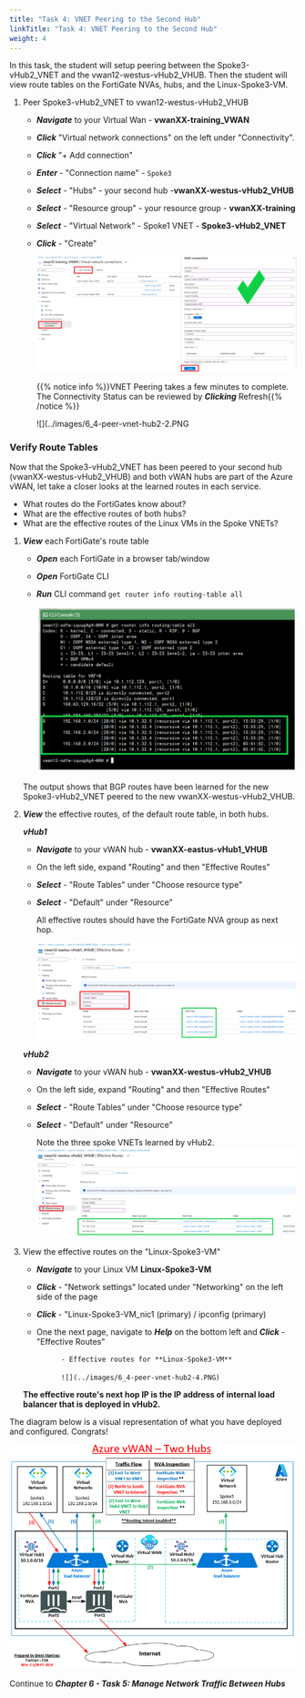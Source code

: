```yaml
---
title: "Task 4: VNET Peering to the Second Hub"
linkTitle: "Task 4: VNET Peering to the Second Hub"
weight: 4
---
```


In this task, the student will setup peering between the Spoke3-vHub2_VNET and the  vwan12-westus-vHub2_VHUB.  Then the student will view route tables on the FortiGate NVAs, hubs, and the Linux-Spoke3-VM.

1. Peer Spoke3-vHub2_VNET to vwan12-westus-vHub2_VHUB

    - ***Navigate*** to your Virtual Wan - **vwanXX-training_VWAN**
    - ***Click*** "Virtual network connections" on the left under "Connectivity".
    - ***Click*** "+ Add connection"

    - ***Enter*** - "Connection name" - `Spoke3`
    - ***Select*** - "Hubs" - your second hub -**vwanXX-westus-vHub2_VHUB**
    - ***Select*** - "Resource group" - your resource group - **vwanXX-training**
    - ***Select*** - "Virtual Network" - Spoke1 VNET - **Spoke3-vHub2_VNET**
    - ***Click*** - "Create"

        ![](../images/6_4-peer-vnet-hub2-1.PNG)


        {{% notice info %}}VNET Peering takes a few minutes to complete. The Connectivity Status can be reviewed by ***Clicking*** Refresh{{% /notice %}}

        ![](../images/6_4-peer-vnet-hub2-2.PNG

### Verify Route Tables

Now that the Spoke3-vHub2_VNET has been peered to your second hub (vwanXX-westus-vHub2_VHUB) and both vWAN hubs are part of the Azure vWAN, let take a closer looks at the learned routes in each service.

- What routes do the FortiGates know about?
- What are the effective routes of both hubs?
- What are the effective routes of the Linux VMs in the Spoke VNETs?

1. ***View*** each FortiGate's route table

    - ***Open*** each FortiGate in a browser tab/window
    - ***Open*** FortiGate CLI
    - ***Run*** CLI command `get router info routing-table all`

        ![](../images/6_4-peer-vnet-hub2-3.PNG)

    The output shows that BGP routes have been learned for the new Spoke3-vHub2_VNET peered to the new vwanXX-westus-vHub2_VHUB.

2. ***View*** the effective routes, of the default route table, in both hubs.
    
    ***vHub1***
    - ***Navigate*** to your vWAN hub - **vwanXX-eastus-vHub1_VHUB**
    - On the left side, expand "Routing" and then "Effective Routes"
    - ***Select*** - "Route Tables" under "Choose resource type"
    - ***Select*** - "Default" under "Resource"
  
        All effective routes should have the FortiGate NVA group as next hop.

        ![](../images/4_5-vnet-peering-verify-5.PNG)

    ***vHub2***
    - ***Navigate*** to your vWAN hub - **vwanXX-westus-vHub2_VHUB**
    - On the left side, expand "Routing" and then "Effective Routes"
    - ***Select*** - "Route Tables" under "Choose resource type"
    - ***Select*** - "Default" under "Resource"
  
        Note the three spoke VNETs learned by vHub2.
        ![](../images/6_4-peer-vnet-hub2-4.PNG)



3. View the effective routes on the "Linux-Spoke3-VM"

    - ***Navigate*** to your Linux VM **Linux-Spoke3-VM**
    - ***Click*** - "Network settings" located under "Networking" on the left side of the page
    - ***Click*** - "Linux-Spoke3-VM_nic1 (primary) / ipconfig (primary)
    - One the next page, navigate to ***Help*** on the bottom left and ***Click*** - "Effective Routes"

                - Effective routes for **Linux-Spoke3-VM**

                ![](../images/6_4-peer-vnet-hub2-4.PNG)

    **The effective route's next hop IP is the IP address of internal load balancer that is deployed in vHub2.**

The diagram below is a visual representation of what you have deployed and configured.  Congrats!

![](../images/1_1-az-vwan-second-hub-ra.PNG)

Continue to ***Chapter 6 - Task 5: Manage Network Traffic Between Hubs***